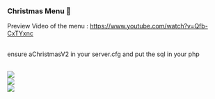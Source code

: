 ### Christmas Menu 🎅

Preview Video of the menu : https://www.youtube.com/watch?v=Qfb-CxTYxnc <br><br>


ensure aChristmasV2 in your server.cfg and put the sql in your php<br><br>


<img border="0" src="https://cdn.discordapp.com/attachments/780131463160397825/914241748325261312/unknown.png"> <br>
<img border="0" src="https://cdn.discordapp.com/attachments/780131463160397825/914241820240801792/unknown.png"> <br>
<img border="0" src="https://cdn.discordapp.com/attachments/780131463160397825/914242091272503356/unknown.png"> <br>
